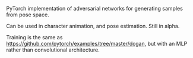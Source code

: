 PyTorch implementation of adversarial networks for generating samples from pose space.

Can be used in character animation, and pose estimation. Still in alpha.

Training is the same as https://github.com/pytorch/examples/tree/master/dcgan, but with an MLP rather than convolutional architecture.
